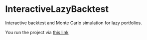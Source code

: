# InteractiveLazyBacktest

Interactive backtest and Monte Carlo simulation for lazy portfolios.

You run the project via [this link](https://enexqnt-interactivelazybacktest-web-13fjcw.streamlitapp.com/)
